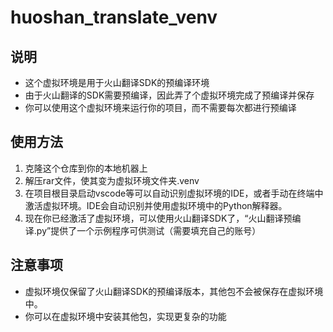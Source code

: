 # huoshan_translate_venv
## 说明
- 这个虚拟环境是用于火山翻译SDK的预编译环境
- 由于火山翻译的SDK需要预编译，因此弄了个虚拟环境完成了预编译并保存
- 你可以使用这个虚拟环境来运行你的项目，而不需要每次都进行预编译

## 使用方法
1. 克隆这个仓库到你的本地机器上
2. 解压rar文件，使其变为虚拟环境文件夹.venv
3. 在项目根目录启动vscode等可以自动识别虚拟环境的IDE，或者手动在终端中激活虚拟环境。IDE会自动识别并使用虚拟环境中的Python解释器。
4. 现在你已经激活了虚拟环境，可以使用火山翻译SDK了，“火山翻译预编译.py”提供了一个示例程序可供测试（需要填充自己的账号）

## 注意事项
- 虚拟环境仅保留了火山翻译SDK的预编译版本，其他包不会被保存在虚拟环境中。
- 你可以在虚拟环境中安装其他包，实现更复杂的功能

